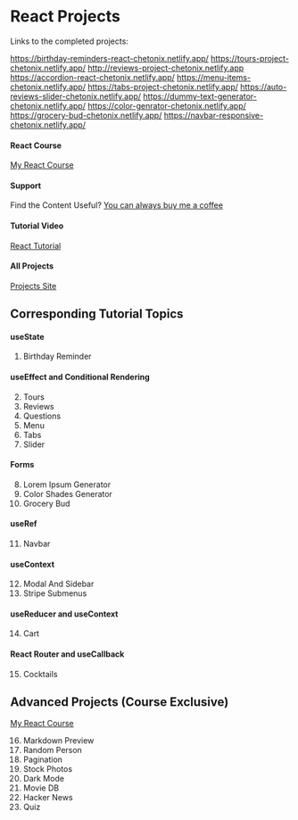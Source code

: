 # React Projects

Links to the completed projects:

https://birthday-reminders-react-chetonix.netlify.app/
https://tours-project-chetonix.netlify.app/
http://reviews-project-chetonix.netlify.app
https://accordion-react-chetonix.netlify.app/
https://menu-items-chetonix.netlify.app/
https://tabs-project-chetonix.netlify.app/
https://auto-reviews-slider-chetonix.netlify.app/
https://dummy-text-generator-chetonix.netlify.app/
https://color-genrator-chetonix.netlify.app/
https://grocery-bud-chetonix.netlify.app/
https://navbar-responsive-chetonix.netlify.app/

#### React Course

[My React Course](https://www.udemy.com/course/react-tutorial-and-projects-course/?referralCode=FEE6A921AF07E2563CEF)

#### Support

Find the Content Useful? [You can always buy me a coffee](https://www.buymeacoffee.com/johnsmilga)

#### Tutorial Video

[React Tutorial](https://youtu.be/iZhV0bILFb0)

#### All Projects

[Projects Site](https://react-projects.netlify.app/)

## Corresponding Tutorial Topics

#### useState

1. Birthday Reminder

#### useEffect and Conditional Rendering

2. Tours
3. Reviews
4. Questions
5. Menu
6. Tabs
7. Slider

#### Forms

8. Lorem Ipsum Generator
9. Color Shades Generator
10. Grocery Bud

#### useRef

11. Navbar

#### useContext

12. Modal And Sidebar
13. Stripe Submenus

#### useReducer and useContext

14. Cart

#### React Router and useCallback

15. Cocktails

## Advanced Projects (Course Exclusive)

[My React Course](https://www.udemy.com/course/react-tutorial-and-projects-course/?referralCode=FEE6A921AF07E2563CEF)

16. Markdown Preview
17. Random Person
18. Pagination
19. Stock Photos
20. Dark Mode
21. Movie DB
22. Hacker News
23. Quiz


